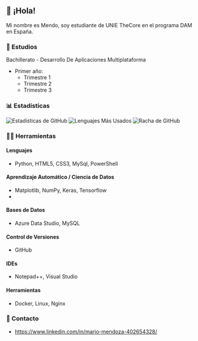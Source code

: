 ## 👋 ¡Hola!

Mi nombre es Mendo, soy estudiante de UNIE TheCore en el programa DAM en España. 
### 📝 Estudios
Bachillerato - Desarrollo De Aplicaciones Multiplataforma
- Primer año:
  - Trimestre 1
  - Trimestre 2
  - Trimestre 3
### 📊 Estadísticas
![Estadísticas de GitHub](URL_DE_TUS_ESTADÍSTICAS)
![Lenguajes Más Usados](URL_DE_TUS_LENGUAJES)
![Racha de GitHub](URL_DE_TU_RACHA)

### 👨‍💻 Herramientas
#### Lenguajes
- Python, HTML5, CSS3, MySql, PowerShell

#### Aprendizaje Automático / Ciencia de Datos
- Matplotlib, NumPy, Keras, Tensorflow
- 
#### Bases de Datos
- Azure Data Studio, MySQL

#### Control de Versiones
- GitHub

#### IDEs
- Notepad++, Visual Studio

#### Herramientas
- Docker, Linux, Nginx

### 📱 Contacto
- https://www.linkedin.com/in/mario-mendoza-402654328/

